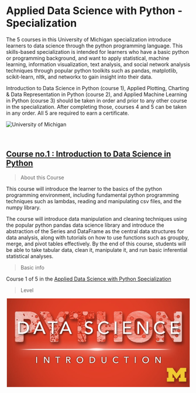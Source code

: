 # Applied Data Science with Python -Specialization

The 5 courses in this University of Michigan specialization introduce learners to data science through the python programming language. This skills-based specialization is intended for learners who have a basic python or programming background, and want to apply statistical, machine learning, information visualization, text analysis, and social network analysis techniques through popular python toolkits such as pandas, matplotlib, scikit-learn, nltk, and networkx to gain insight into their data.

Introduction to Data Science in Python (course 1), Applied Plotting, Charting & Data Representation in Python (course 2), and Applied Machine Learning in Python (course 3) should be taken in order and prior to any other course in the specialization.  After completing those, courses 4 and 5 can be taken in any order.  All 5 are required to earn a certificate.

![University of Michigan](https://umich.edu/skins/um2013/media/images/U-M-logo-preview.jpg)

<p>&nbsp;</p>

## [Course no.1 : Introduction to Data Science in Python](https://github.com/muhamedyoussry/Data-Science-Specialization-/tree/main/Course%20no.1%20%20Introduction%20to%20Data%20Science%20in%20Python)

> About this Course

This course will introduce the learner to the basics of the python programming environment, including fundamental python programming techniques such as lambdas, reading and manipulating csv files, and the numpy library.

The course will introduce data manipulation and cleaning techniques using the popular python pandas data science library and introduce the abstraction of the Series and DataFrame as the central data structures for data analysis, along with tutorials on how to use functions such as groupby, merge, and pivot tables effectively. By the end of this course, students will be able to take tabular data, clean it, manipulate it, and run basic inferential statistical analyses.

> Basic info

Course 1 of 5 in the [Applied Data Science with Python Specialization](https://www.coursera.org/specializations/data-science-python) 


> Level


<p align="center">
    <img src="./python_datascience_thumbnail_introduction.png" width="500" />
</p>

<p>&nbsp;</p>